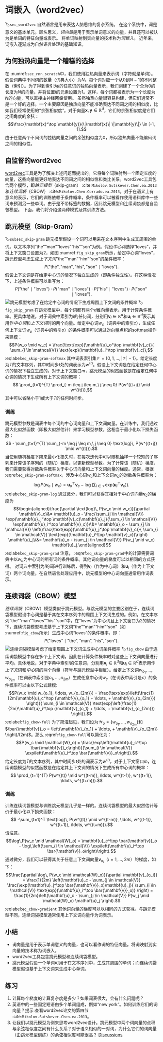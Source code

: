# 词嵌入（word2vec）
:label:`sec_word2vec`
自然语言是用来表达人脑思维的复杂系统。
在这个系统中，词是意义的基本单元。顾名思义，*词向量*是用于表示单词意义的向量，并且还可以被认为是单词的特征向量或表示。
将单词映射到实向量的技术称为*词嵌入*。
近年来，词嵌入逐渐成为自然语言处理的基础知识。
## 为何独热向量是一个糟糕的选择
在 :numref:`sec_rnn_scratch`中，我们使用独热向量来表示词（字符就是单词）。假设词典中不同词的数量（词典大小）为$N$，每个词对应一个从$0$到$N−1$的不同整数（索引）。为了得到索引为$i$的任意词的独热向量表示，我们创建了一个全为0的长度为$N$的向量，并将位置$i$的元素设置为1。这样，每个词都被表示为一个长度为$N$的向量，可以直接由神经网络使用。
虽然独热向量很容易构建，但它们通常不是一个好的选择。一个主要原因是独热向量不能准确表达不同词之间的相似度，比如我们经常使用的“余弦相似度”。对于向量$\mathbf{x}, \mathbf{y} \in \mathbb{R}^d$，它们的余弦相似度是它们之间角度的余弦：
$$\frac{\mathbf{x}^\top \mathbf{y}}{\|\mathbf{x}\| \|\mathbf{y}\|} \in [-1, 1].$$
由于任意两个不同词的独热向量之间的余弦相似度为0，所以独热向量不能编码词之间的相似性。
## 自监督的word2vec
[word2vec](https://code.google.com/archive/p/word2vec/)工具是为了解决上述问题而提出的。它将每个词映射到一个固定长度的向量，这些向量能更好地表达不同词之间的相似性和类比关系。word2vec工具包含两个模型，即*跳元模型*（skip-gram） :cite:`Mikolov.Sutskever.Chen.ea.2013`和*连续词袋*（CBOW） :cite:`Mikolov.Chen.Corrado.ea.2013`。对于在语义上有意义的表示，它们的训练依赖于条件概率，条件概率可以被看作使用语料库中一些词来预测另一些单词。由于是不带标签的数据，因此跳元模型和连续词袋都是自监督模型。
下面，我们将介绍这两种模式及其训练方法。
## 跳元模型（Skip-Gram）
:label:`subsec_skip-gram`
跳元模型假设一个词可以用来在文本序列中生成其周围的单词。以文本序列“the”“man”“loves”“his”“son”为例。假设*中心词*选择“loves”，并将上下文窗口设置为2，如图 :numref:`fig_skip_gram`所示，给定中心词“loves”，跳元模型考虑生成*上下文词*“the”“man”“him”“son”的条件概率：
$$P(\textrm{"the"},\textrm{"man"},\textrm{"his"},\textrm{"son"}\mid\textrm{"loves"}).$$
假设上下文词是在给定中心词的情况下独立生成的（即条件独立性）。在这种情况下，上述条件概率可以重写为：
$$P(\textrm{"the"}\mid\textrm{"loves"})\cdot P(\textrm{"man"}\mid\textrm{"loves"})\cdot P(\textrm{"his"}\mid\textrm{"loves"})\cdot P(\textrm{"son"}\mid\textrm{"loves"}).$$
![跳元模型考虑了在给定中心词的情况下生成周围上下文词的条件概率](../img/skip-gram.svg)
:label:`fig_skip_gram`
在跳元模型中，每个词都有两个$d$维向量表示，用于计算条件概率。更具体地说，对于词典中索引为$i$的任何词，分别用$\mathbf{v}_i\in\mathbb{R}^d$和$\mathbf{u}_i\in\mathbb{R}^d$表示其用作*中心词*和*上下文词*时的两个向量。给定中心词$w_c$（词典中的索引$c$），生成任何上下文词$w_o$（词典中的索引$o$）的条件概率可以通过对向量点积的softmax操作来建模：
$$P(w_o \mid w_c) = \frac{\text{exp}(\mathbf{u}_o^\top \mathbf{v}_c)}{ \sum_{i \in \mathcal{V}} \text{exp}(\mathbf{u}_i^\top \mathbf{v}_c)},$$
:eqlabel:`eq_skip-gram-softmax`
其中词表索引集$\mathcal{V} = \{0, 1, \ldots, |\mathcal{V}|-1\}$。给定长度为$T$的文本序列，其中时间步$t$处的词表示为$w^{(t)}$。假设上下文词是在给定任何中心词的情况下独立生成的。对于上下文窗口$m$，跳元模型的似然函数是在给定任何中心词的情况下生成所有上下文词的概率：
$$ \prod_{t=1}^{T} \prod_{-m \leq j \leq m,\ j \neq 0} P(w^{(t+j)} \mid w^{(t)}),$$
其中可以省略小于$1$或大于$T$的任何时间步。
### 训练
跳元模型参数是词表中每个词的中心词向量和上下文词向量。在训练中，我们通过最大化似然函数（即极大似然估计）来学习模型参数。这相当于最小化以下损失函数：
$$ - \sum_{t=1}^{T} \sum_{-m \leq j \leq m,\ j \neq 0} \text{log}\, P(w^{(t+j)} \mid w^{(t)}).$$
当使用随机梯度下降来最小化损失时，在每次迭代中可以随机抽样一个较短的子序列来计算该子序列的（随机）梯度，以更新模型参数。为了计算该（随机）梯度，我们需要获得对数条件概率关于中心词向量和上下文词向量的梯度。通常，根据 :eqref:`eq_skip-gram-softmax`，涉及中心词$w_c$和上下文词$w_o$的对数条件概率为：
$$\log P(w_o \mid w_c) =\mathbf{u}_o^\top \mathbf{v}_c - \log\left(\sum_{i \in \mathcal{V}} \text{exp}(\mathbf{u}_i^\top \mathbf{v}_c)\right).$$
:eqlabel:`eq_skip-gram-log`
通过微分，我们可以获得其相对于中心词向量$\mathbf{v}_c$的梯度为
$$\begin{aligned}\frac{\partial \text{log}\, P(w_o \mid w_c)}{\partial \mathbf{v}_c}&= \mathbf{u}_o - \frac{\sum_{j \in \mathcal{V}} \exp(\mathbf{u}_j^\top \mathbf{v}_c)\mathbf{u}_j}{\sum_{i \in \mathcal{V}} \exp(\mathbf{u}_i^\top \mathbf{v}_c)}\\&= \mathbf{u}_o - \sum_{j \in \mathcal{V}} \left(\frac{\text{exp}(\mathbf{u}_j^\top \mathbf{v}_c)}{ \sum_{i \in \mathcal{V}} \text{exp}(\mathbf{u}_i^\top \mathbf{v}_c)}\right) \mathbf{u}_j\\&= \mathbf{u}_o - \sum_{j \in \mathcal{V}} P(w_j \mid w_c) \mathbf{u}_j.\end{aligned}$$
:eqlabel:`eq_skip-gram-grad`
注意， :eqref:`eq_skip-gram-grad`中的计算需要词典中以$w_c$为中心词的所有词的条件概率。其他词向量的梯度可以以相同的方式获得。
对词典中索引为$i$的词进行训练后，得到$\mathbf{v}_i$（作为中心词）和$\mathbf{u}_i$（作为上下文词）两个词向量。在自然语言处理应用中，跳元模型的中心词向量通常用作词表示。
## 连续词袋（CBOW）模型
*连续词袋*（CBOW）模型类似于跳元模型。与跳元模型的主要区别在于，连续词袋模型假设中心词是基于其在文本序列中的周围上下文词生成的。例如，在文本序列“the”“man”“loves”“his”“son”中，在“loves”为中心词且上下文窗口为2的情况下，连续词袋模型考虑基于上下文词“the”“man”“him”“son”（如 :numref:`fig_cbow`所示）生成中心词“loves”的条件概率，即：
$$P(\textrm{"loves"}\mid\textrm{"the"},\textrm{"man"},\textrm{"his"},\textrm{"son"}).$$
![连续词袋模型考虑了给定周围上下文词生成中心词条件概率](../img/cbow.svg)
:label:`fig_cbow`
由于连续词袋模型中存在多个上下文词，因此在计算条件概率时对这些上下文词向量进行平均。具体地说，对于字典中索引$i$的任意词，分别用$\mathbf{v}_i\in\mathbb{R}^d$和$\mathbf{u}_i\in\mathbb{R}^d$表示用作*上下文*词和*中心*词的两个向量（符号与跳元模型中相反）。给定上下文词$w_{o_1}, \ldots, w_{o_{2m}}$（在词表中索引是$o_1, \ldots, o_{2m}$）生成任意中心词$w_c$（在词表中索引是$c$）的条件概率可以由以下公式建模:
$$P(w_c \mid w_{o_1}, \ldots, w_{o_{2m}}) = \frac{\text{exp}\left(\frac{1}{2m}\mathbf{u}_c^\top (\mathbf{v}_{o_1} + \ldots, + \mathbf{v}_{o_{2m}}) \right)}{ \sum_{i \in \mathcal{V}} \text{exp}\left(\frac{1}{2m}\mathbf{u}_i^\top (\mathbf{v}_{o_1} + \ldots, + \mathbf{v}_{o_{2m}}) \right)}.$$
:eqlabel:`fig_cbow-full`
为了简洁起见，我们设为$\mathcal{W}_o= \{w_{o_1}, \ldots, w_{o_{2m}}\}$和$\bar{\mathbf{v}}_o = \left(\mathbf{v}_{o_1} + \ldots, + \mathbf{v}_{o_{2m}} \right)/(2m)$。那么 :eqref:`fig_cbow-full`可以简化为：
$$P(w_c \mid \mathcal{W}_o) = \frac{\exp\left(\mathbf{u}_c^\top \bar{\mathbf{v}}_o\right)}{\sum_{i \in \mathcal{V}} \exp\left(\mathbf{u}_i^\top \bar{\mathbf{v}}_o\right)}.$$
给定长度为$T$的文本序列，其中时间步$t$处的词表示为$w^{(t)}$。对于上下文窗口$m$，连续词袋模型的似然函数是在给定其上下文词的情况下生成所有中心词的概率：
$$ \prod_{t=1}^{T}  P(w^{(t)} \mid  w^{(t-m)}, \ldots, w^{(t-1)}, w^{(t+1)}, \ldots, w^{(t+m)}).$$
### 训练
训练连续词袋模型与训练跳元模型几乎是一样的。连续词袋模型的最大似然估计等价于最小化以下损失函数：
$$  -\sum_{t=1}^T  \text{log}\, P(w^{(t)} \mid  w^{(t-m)}, \ldots, w^{(t-1)}, w^{(t+1)}, \ldots, w^{(t+m)}).$$
请注意，$$\log\,P(w_c \mid \mathcal{W}_o) = \mathbf{u}_c^\top \bar{\mathbf{v}}_o - \log\,\left(\sum_{i \in \mathcal{V}} \exp\left(\mathbf{u}_i^\top \bar{\mathbf{v}}_o\right)\right).$$
通过微分，我们可以获得其关于任意上下文词向量$\mathbf{v}_{o_i}$（$i = 1, \ldots, 2m$）的梯度，如下：
$$\frac{\partial \log\, P(w_c \mid \mathcal{W}_o)}{\partial \mathbf{v}_{o_i}} = \frac{1}{2m} \left(\mathbf{u}_c - \sum_{j \in \mathcal{V}} \frac{\exp(\mathbf{u}_j^\top \bar{\mathbf{v}}_o)\mathbf{u}_j}{ \sum_{i \in \mathcal{V}} \text{exp}(\mathbf{u}_i^\top \bar{\mathbf{v}}_o)} \right) = \frac{1}{2m}\left(\mathbf{u}_c - \sum_{j \in \mathcal{V}} P(w_j \mid \mathcal{W}_o) \mathbf{u}_j \right).$$
:eqlabel:`eq_cbow-gradient`
其他词向量的梯度可以以相同的方式获得。与跳元模型不同，连续词袋模型通常使用上下文词向量作为词表示。
## 小结
* 词向量是用于表示单词意义的向量，也可以看作词的特征向量。将词映射到实向量的技术称为词嵌入。
* word2vec工具包含跳元模型和连续词袋模型。
* 跳元模型假设一个单词可用于在文本序列中，生成其周围的单词；而连续词袋模型假设基于上下文词来生成中心单词。
## 练习
1. 计算每个梯度的计算复杂度是多少？如果词表很大，会有什么问题呢？
1. 英语中的一些固定短语由多个单词组成，例如“new york”。如何训练它们的词向量？提示:查看word2vec论文的第四节 :cite:`Mikolov.Sutskever.Chen.ea.2013`。
1. 让我们以跳元模型为例来思考word2vec设计。跳元模型中两个词向量的点积与余弦相似度之间有什么关系？对于语义相似的一对词，为什么它们的词向量（由跳元模型训练）的余弦相似度可能很高？
[Discussions](https://discuss.d2l.ai/t/5744)